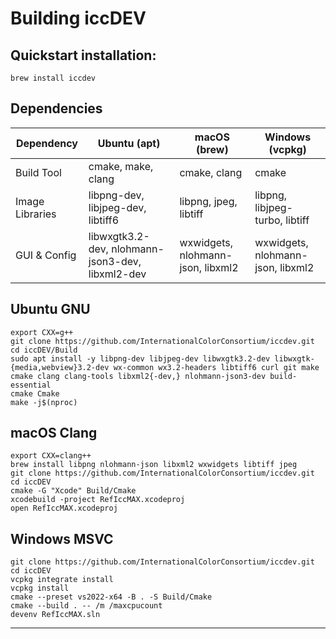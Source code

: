 # Building iccDEV

## Quickstart installation: 

`brew install iccdev`

## Dependencies
| Dependency         | Ubuntu (apt)                     | macOS (brew)          | Windows (vcpkg)       |
|--------------------|----------------------------------|------------------------|------------------------|
| Build Tool         | cmake, make, clang               | cmake, clang           | cmake                  |
| Image Libraries    | libpng-dev, libjpeg-dev, libtiff6| libpng, jpeg, libtiff  | libpng, libjpeg-turbo, libtiff |
| GUI & Config       | libwxgtk3.2-dev, nlohmann-json3-dev, libxml2-dev | wxwidgets, nlohmann-json, libxml2 | wxwidgets, nlohmann-json, libxml2 |


## Ubuntu GNU

```
export CXX=g++
git clone https://github.com/InternationalColorConsortium/iccdev.git
cd iccDEV/Build
sudo apt install -y libpng-dev libjpeg-dev libwxgtk3.2-dev libwxgtk-{media,webview}3.2-dev wx-common wx3.2-headers libtiff6 curl git make cmake clang clang-tools libxml2{-dev,} nlohmann-json3-dev build-essential
cmake Cmake
make -j$(nproc)
```

## macOS Clang

```
export CXX=clang++
brew install libpng nlohmann-json libxml2 wxwidgets libtiff jpeg
git clone https://github.com/InternationalColorConsortium/iccdev.git
cd iccDEV
cmake -G "Xcode" Build/Cmake
xcodebuild -project RefIccMAX.xcodeproj
open RefIccMAX.xcodeproj
```

## Windows MSVC

```
git clone https://github.com/InternationalColorConsortium/iccdev.git
cd iccDEV
vcpkg integrate install
vcpkg install
cmake --preset vs2022-x64 -B . -S Build/Cmake
cmake --build . -- /m /maxcpucount
devenv RefIccMAX.sln
```

---
